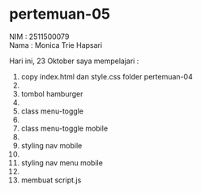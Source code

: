 # pertemuan-05

NIM : 2511500079<br>
Nama : Monica Trie Hapsari<br>

Hari ini, 23 Oktober saya mempelajari :
  <ol>
<li>copy index.html dan style.css folder pertemuan-04<li>
<li>tombol hamburger<li>
<li>class menu-toggle<li>
<li>class menu-toggle mobile<li>
<li>styling nav mobile<li>
<li>styling nav menu mobile<li>
<li>membuat script.js</li>
</ol>


